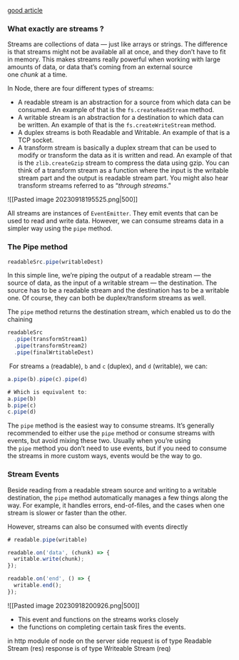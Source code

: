 [good article](https://www.freecodecamp.org/news/node-js-streams-everything-you-need-to-know-c9141306be93/)

### What exactly are streams ?

Streams are collections of data — just like arrays or strings. The difference is that streams might not be available all at once, and they don’t have to fit in memory. This makes streams really powerful when working with large amounts of data, or data that’s coming from an external source one _chunk_ at a time.

In Node, there are four different types of streams:

- A readable stream is an abstraction for a source from which data can be consumed. An example of that is the `fs.createReadStream` method.
- A writable stream is an abstraction for a destination to which data can be written. An example of that is the `fs.createWriteStream` method.
- A duplex streams is both Readable and Writable. An example of that is a TCP socket.
- A transform stream is basically a duplex stream that can be used to modify or transform the data as it is written and read. An example of that is the `zlib.createGzip` stream to compress the data using gzip. You can think of a transform stream as a function where the input is the writable stream part and the output is readable stream part. You might also hear transform streams referred to as “_through streams_.”

![[Pasted image 20230918195525.png|500]]


All streams are instances of `EventEmitter`. They emit events that can be used to read and write data. However, we can consume streams data in a simpler way using the `pipe` method.

### The Pipe method

```js
readableSrc.pipe(writableDest)
```

In this simple line, we’re piping the output of a readable stream — the source of data, as the input of a writable stream — the destination. The source has to be a readable stream and the destination has to be a writable one. Of course, they can both be duplex/transform streams as well.

The `pipe` method returns the destination stream, which enabled us to do the chaining

```js
readableSrc
  .pipe(transformStream1)
  .pipe(transformStream2)
  .pipe(finalWrtitableDest)
```

 For streams `a` (readable), `b` and `c` (duplex), and `d` (writable), we can:
 
```js
a.pipe(b).pipe(c).pipe(d)

# Which is equivalent to:
a.pipe(b)
b.pipe(c)
c.pipe(d)
```

The `pipe` method is the easiest way to consume streams. It’s generally recommended to either use the `pipe` method or consume streams with events, but avoid mixing these two. Usually when you’re using the `pipe` method you don’t need to use events, but if you need to consume the streams in more custom ways, events would be the way to go.


### Stream Events

Beside reading from a readable stream source and writing to a writable destination, the `pipe` method automatically manages a few things along the way. For example, it handles errors, end-of-files, and the cases when one stream is slower or faster than the other.

However, streams can also be consumed with events directly

```js
# readable.pipe(writable)

readable.on('data', (chunk) => {
  writable.write(chunk);
});

readable.on('end', () => {
  writable.end();
});
```

![[Pasted image 20230918200926.png|500]]

- This event and functions on the streams works closely 
- the functions on completing certain task fires the events.

in http module of node on the server side 
request is of type Readable Stream (res)
response is of type Writeable Stream (req)



